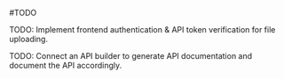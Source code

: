 #TODO

TODO: Implement frontend authentication & API token verification for file uploading.

TODO: Connect an API builder to generate API documentation and document the API accordingly.
